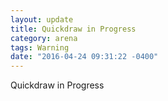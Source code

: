 ```yaml
---
layout: update
title: Quickdraw in Progress
category: arena
tags: Warning
date: "2016-04-24 09:31:22 -0400"
---
```


Quickdraw in Progress

